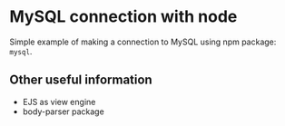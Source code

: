 # MySQL connection with node

Simple example of making a connection to MySQL using npm package: `mysql`.

## Other useful information

* EJS as view engine
* body-parser package
